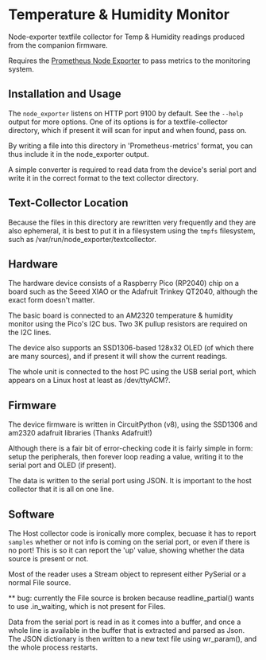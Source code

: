 # Temperature & Humidity Monitor

Node-exporter textfile collector for Temp & Humidity readings produced
from the companion firmware.

Requires the [Prometheus Node
Exporter](https://github.com/prometheus/node_exporter) to pass metrics
to the monitoring system.

## Installation and Usage

The `node_exporter` listens on HTTP port 9100 by default. See the `--help`
output for more options.  One of its options is for a textfile-collector
directory, which if present it will scan for input and when found,
pass on.

By writing a file into this directory in 'Prometheus-metrics' format,
you can thus include it in the node\_exporter output.

A simple converter is required to read data from the device's serial
port and write it in the correct format to the text collector directory.

## Text-Collector Location

Because the files in this directory are rewritten very frequently and
they are also ephemeral, it is best to put it in a filesystem using the
`tmpfs` filesystem, such as /var/run/node\_exporter/textcollector.

## Hardware

The hardware device consists of a Raspberry Pico (RP2040) chip on a
board such as the Seeed XIAO or the Adafruit Trinkey QT2040, although
the exact form doesn't matter.

The basic board is connected to an AM2320 temperature & humidity monitor
using the Pico's I2C bus. Two 3K pullup resistors are required on the
I2C lines.

The device also supports an SSD1306-based 128x32 OLED (of which there
are many sources), and if present it will show the current readings.

The whole unit is connected to the host PC using the USB serial port,
which appears on a Linux host at least as /dev/ttyACM?.

## Firmware

The device firmware is written in CircuitPython (v8), using the SSD1306
and am2320 adafruit libraries (Thanks Adafruit!)

Although there is a fair bit of error-checking code it is fairly simple
in form: setup the peripherals, then forever loop reading a value, writing
it to the serial port and OLED (if present).

The data is written to the serial port using JSON. It is important to
the host collector that it is all on one line.

## Software

The Host collector code is ironically more complex, becuase it has to
report `samples` whether or not info is coming on the serial port, or
even if there is no port! This is so it can report the 'up' value, 
showing whether the data source is present or not.

Most of the reader uses a Stream object to represent either PySerial
or a normal File source.

** bug: currently the File source is broken because readline\_partial()
wants to use .in\_waiting, which is not present for Files.

Data from the serial port is read in as it comes into a buffer, and
once a whole line is available in the buffer that is extracted and
parsed as Json. The JSON dictionary is then written to a new text file
using wr\_param(), and the whole process restarts.


